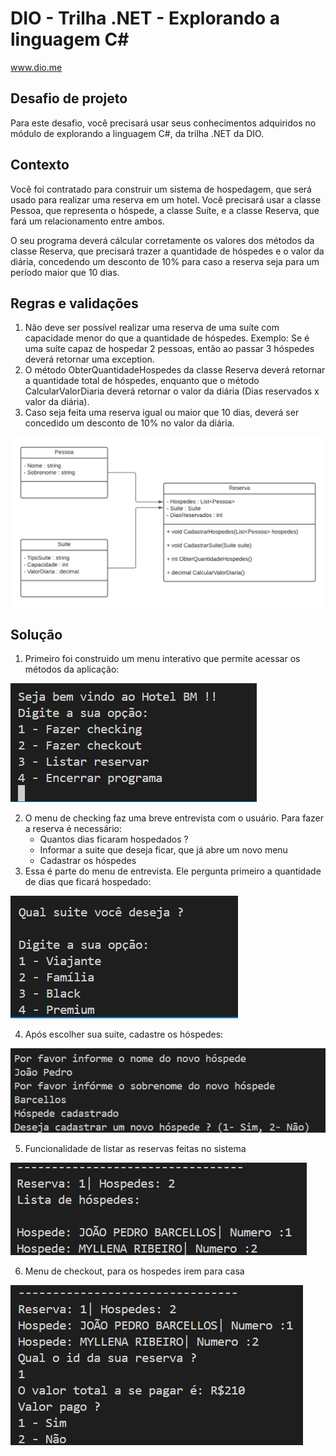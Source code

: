 # DIO - Trilha .NET - Explorando a linguagem C#
www.dio.me

## Desafio de projeto
Para este desafio, você precisará usar seus conhecimentos adquiridos no módulo de explorando a linguagem C#, da trilha .NET da DIO.

## Contexto
Você foi contratado para construir um sistema de hospedagem, que será usado para realizar uma reserva em um hotel. Você precisará usar a classe Pessoa, que representa o hóspede, a classe Suíte, e a classe Reserva, que fará um relacionamento entre ambos.

O seu programa deverá cálcular corretamente os valores dos métodos da classe Reserva, que precisará trazer a quantidade de hóspedes e o valor da diária, concedendo um desconto de 10% para caso a reserva seja para um período maior que 10 dias.

## Regras e validações
1. Não deve ser possível realizar uma reserva de uma suíte com capacidade menor do que a quantidade de hóspedes. Exemplo: Se é uma suíte capaz de hospedar 2 pessoas, então ao passar 3 hóspedes deverá retornar uma exception.
2. O método ObterQuantidadeHospedes da classe Reserva deverá retornar a quantidade total de hóspedes, enquanto que o método CalcularValorDiaria deverá retornar o valor da diária (Dias reservados x valor da diária).
3. Caso seja feita uma reserva igual ou maior que 10 dias, deverá ser concedido um desconto de 10% no valor da diária.


![Diagrama de classe estacionamento](./img/diagrama_classe_hotel.png)

## Solução
1. Primeiro foi construido um menu interativo que permite acessar os métodos da aplicação:

![Menu interativo](./img/menuPrincipal.png)

2. O menu de checking faz uma breve entrevista com o usuário. Para fazer a reserva é necessário:
    - Quantos dias ficaram hospedados ?
    - Informar a suite que deseja ficar, que já abre um novo menu
    - Cadastrar os hóspedes
3. Essa é parte do menu de entrevista. Ele pergunta primeiro a quantidade de dias que ficará hospedado:

![Menu das suites](./img/menuDeSuites.png)

4. Após escolher sua suite, cadastre os hóspedes:

![Menu de cadastro](./img/cadastroDeHospedes.png)

5. Funcionalidade de listar as reservas feitas no sistema

![Listagem de hóspedes](./img/listagemDeReservas.png)

6. Menu de checkout, para os hospedes irem para casa

![Menu de checkout](./img/checkout.png)
